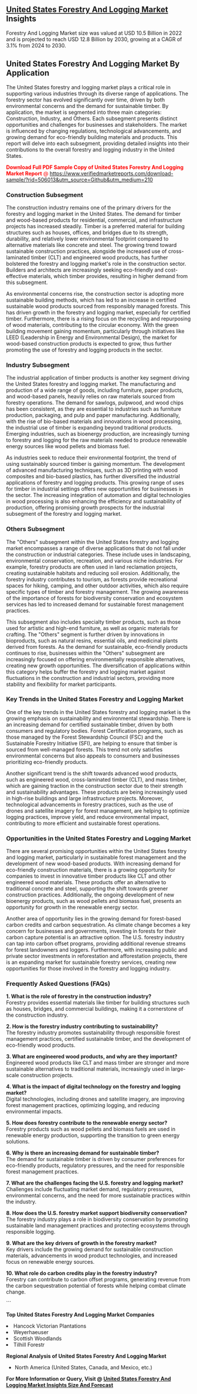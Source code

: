 <h2><a href="https://www.verifiedmarketreports.com/download-sample/?rid=506013&amp;utm_source=Github&amp;utm_medium=210" target="_blank">United States Forestry And Logging Market</a> Insights</h2><p>Forestry And Logging Market size was valued at USD 10.5 Billion in 2022 and is projected to reach USD 12.8 Billion by 2030, growing at a CAGR of 3.1% from 2024 to 2030.</p><p><h2>United States Forestry And Logging Market By Application</h2><p>The United States forestry and logging market plays a critical role in supporting various industries through its diverse range of applications. The forestry sector has evolved significantly over time, driven by both environmental concerns and the demand for sustainable timber. By application, the market is segmented into three main categories: Construction, Industry, and Others. Each subsegment presents distinct opportunities and challenges for businesses and stakeholders. The market is influenced by changing regulations, technological advancements, and growing demand for eco-friendly building materials and products. This report will delve into each subsegment, providing detailed insights into their contributions to the overall forestry and logging industry in the United States.</p><p><p><span class=""><span style="color: #ff0000;"><strong>Download Full PDF Sample Copy of United States Forestry And Logging Market Report</strong> @ </span><a href="https://www.verifiedmarketreports.com/download-sample/?rid=506013&amp;utm_source=Github&amp;utm_medium=210" target="_blank">https://www.verifiedmarketreports.com/download-sample/?rid=506013&amp;utm_source=Github&amp;utm_medium=210</a></span></p></p><h3>Construction Subsegment</h3><p>The construction industry remains one of the primary drivers for the forestry and logging market in the United States. The demand for timber and wood-based products for residential, commercial, and infrastructure projects has increased steadily. Timber is a preferred material for building structures such as houses, offices, and bridges due to its strength, durability, and relatively lower environmental footprint compared to alternative materials like concrete and steel. The growing trend toward sustainable construction practices, alongside the increased use of cross-laminated timber (CLT) and engineered wood products, has further bolstered the forestry and logging market's role in the construction sector. Builders and architects are increasingly seeking eco-friendly and cost-effective materials, which timber provides, resulting in higher demand from this subsegment.</p><p>As environmental concerns rise, the construction sector is adopting more sustainable building methods, which has led to an increase in certified sustainable wood products sourced from responsibly managed forests. This has driven growth in the forestry and logging market, especially for certified timber. Furthermore, there is a rising focus on the recycling and repurposing of wood materials, contributing to the circular economy. With the green building movement gaining momentum, particularly through initiatives like LEED (Leadership in Energy and Environmental Design), the market for wood-based construction products is expected to grow, thus further promoting the use of forestry and logging products in the sector.</p><h3>Industry Subsegment</h3><p>The industrial application of timber products is another key segment driving the United States forestry and logging market. The manufacturing and production of a wide range of goods, including furniture, paper products, and wood-based panels, heavily relies on raw materials sourced from forestry operations. The demand for sawlogs, pulpwood, and wood chips has been consistent, as they are essential to industries such as furniture production, packaging, and pulp and paper manufacturing. Additionally, with the rise of bio-based materials and innovations in wood processing, the industrial use of timber is expanding beyond traditional products. Emerging industries, such as bioenergy production, are increasingly turning to forestry and logging for the raw materials needed to produce renewable energy sources like wood pellets and biomass fuel.</p><p>As industries seek to reduce their environmental footprint, the trend of using sustainably sourced timber is gaining momentum. The development of advanced manufacturing techniques, such as 3D printing with wood composites and bio-based plastics, has further diversified the industrial applications of forestry and logging products. This growing range of uses for timber in industrial settings offers new opportunities for businesses in the sector. The increasing integration of automation and digital technologies in wood processing is also enhancing the efficiency and sustainability of production, offering promising growth prospects for the industrial subsegment of the forestry and logging market.</p><h3>Others Subsegment</h3><p>The "Others" subsegment within the United States forestry and logging market encompasses a range of diverse applications that do not fall under the construction or industrial categories. These include uses in landscaping, environmental conservation, recreation, and various niche industries. For example, forestry products are often used in land reclamation projects, creating sustainable habitats and reducing soil erosion. Additionally, the forestry industry contributes to tourism, as forests provide recreational spaces for hiking, camping, and other outdoor activities, which also require specific types of timber and forestry management. The growing awareness of the importance of forests for biodiversity conservation and ecosystem services has led to increased demand for sustainable forest management practices.</p><p>This subsegment also includes specialty timber products, such as those used for artistic and high-end furniture, as well as organic materials for crafting. The "Others" segment is further driven by innovations in bioproducts, such as natural resins, essential oils, and medicinal plants derived from forests. As the demand for sustainable, eco-friendly products continues to rise, businesses within the "Others" subsegment are increasingly focused on offering environmentally responsible alternatives, creating new growth opportunities. The diversification of applications within this category helps buffer the forestry and logging market against fluctuations in the construction and industrial sectors, providing more stability and flexibility for market participants.</p><h3>Key Trends in the United States Forestry and Logging Market</h3><p>One of the key trends in the United States forestry and logging market is the growing emphasis on sustainability and environmental stewardship. There is an increasing demand for certified sustainable timber, driven by both consumers and regulatory bodies. Forest Certification programs, such as those managed by the Forest Stewardship Council (FSC) and the Sustainable Forestry Initiative (SFI), are helping to ensure that timber is sourced from well-managed forests. This trend not only satisfies environmental concerns but also appeals to consumers and businesses prioritizing eco-friendly products.</p><p>Another significant trend is the shift towards advanced wood products, such as engineered wood, cross-laminated timber (CLT), and mass timber, which are gaining traction in the construction sector due to their strength and sustainability advantages. These products are being increasingly used in high-rise buildings and large infrastructure projects. Moreover, technological advancements in forestry practices, such as the use of drones and satellite imagery for forest management, are helping to optimize logging practices, improve yield, and reduce environmental impact, contributing to more efficient and sustainable forest operations.</p><h3>Opportunities in the United States Forestry and Logging Market</h3><p>There are several promising opportunities within the United States forestry and logging market, particularly in sustainable forest management and the development of new wood-based products. With increasing demand for eco-friendly construction materials, there is a growing opportunity for companies to invest in innovative timber products like CLT and other engineered wood materials. These products offer an alternative to traditional concrete and steel, supporting the shift towards greener construction practices. Additionally, the ongoing development of new bioenergy products, such as wood pellets and biomass fuel, presents an opportunity for growth in the renewable energy sector.</p><p>Another area of opportunity lies in the growing demand for forest-based carbon credits and carbon sequestration. As climate change becomes a key concern for businesses and governments, investing in forests for their carbon capture potential is an attractive option. The U.S. forestry industry can tap into carbon offset programs, providing additional revenue streams for forest landowners and loggers. Furthermore, with increasing public and private sector investments in reforestation and afforestation projects, there is an expanding market for sustainable forestry services, creating new opportunities for those involved in the forestry and logging industry.</p><h3>Frequently Asked Questions (FAQs)</h3><p><strong>1. What is the role of forestry in the construction industry?</strong><br>Forestry provides essential materials like timber for building structures such as houses, bridges, and commercial buildings, making it a cornerstone of the construction industry.</p><p><strong>2. How is the forestry industry contributing to sustainability?</strong><br>The forestry industry promotes sustainability through responsible forest management practices, certified sustainable timber, and the development of eco-friendly wood products.</p><p><strong>3. What are engineered wood products, and why are they important?</strong><br>Engineered wood products like CLT and mass timber are stronger and more sustainable alternatives to traditional materials, increasingly used in large-scale construction projects.</p><p><strong>4. What is the impact of digital technology on the forestry and logging market?</strong><br>Digital technologies, including drones and satellite imagery, are improving forest management practices, optimizing logging, and reducing environmental impacts.</p><p><strong>5. How does forestry contribute to the renewable energy sector?</strong><br>Forestry products such as wood pellets and biomass fuels are used in renewable energy production, supporting the transition to green energy solutions.</p><p><strong>6. Why is there an increasing demand for sustainable timber?</strong><br>The demand for sustainable timber is driven by consumer preferences for eco-friendly products, regulatory pressures, and the need for responsible forest management practices.</p><p><strong>7. What are the challenges facing the U.S. forestry and logging market?</strong><br>Challenges include fluctuating market demand, regulatory pressures, environmental concerns, and the need for more sustainable practices within the industry.</p><p><strong>8. How does the U.S. forestry market support biodiversity conservation?</strong><br>The forestry industry plays a role in biodiversity conservation by promoting sustainable land management practices and protecting ecosystems through responsible logging.</p><p><strong>9. What are the key drivers of growth in the forestry market?</strong><br>Key drivers include the growing demand for sustainable construction materials, advancements in wood product technologies, and increased focus on renewable energy sources.</p><p><strong>10. What role do carbon credits play in the forestry industry?</strong><br>Forestry can contribute to carbon offset programs, generating revenue from the carbon sequestration potential of forests while helping combat climate change.</p>```</p><p><strong>Top United States Forestry And Logging Market Companies</strong></p><div data-test-id=""><p><li>Hancock Victorian Plantations</li><li> Weyerhaeuser</li><li> Scottish Woodlands</li><li> Tilhill Forestr</li></p><div><strong>Regional Analysis of&nbsp;United States Forestry And Logging Market</strong></div><ul><li dir="ltr"><p dir="ltr">North America&nbsp;(United States, Canada, and Mexico, etc.)</p></li></ul><p><strong>For More Information or Query, Visit @&nbsp;</strong><strong><a href="https://www.verifiedmarketreports.com/product/forestry-and-logging-market-size-and-forecast/?utm_source=Github&amp;utm_medium=210" target="_blank">United States Forestry And Logging Market Insights Size And Forecast</a></strong></p></div>

